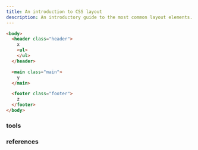 ```yaml
---
title: An introduction to CSS layout
description: An introductory guide to the most common layout elements.
---
```


```html
<body>
  <header class="header">
    x
    <ul>
    </ul>
  </header>

  <main class="main">
    y
  </main>

  <footer class="footer">
    z
  </footer>
</body>
```

### tools

### references
